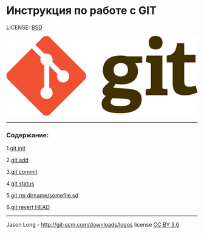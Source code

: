 
# Инструкция по работе с GIT

LICENSE: [BSD](license.md/)

![Git-logo.svg](./assets/Git-logo.svg.png)

---

### Содержание:
1.[git init](init.md)

2.[git add](./add.md)

3.[git commit](comm.md)

4.[git status](status.md)

5.[git rm dirname/somefile.sd](rm.md)

6.[git revert HEAD](revert.md)

---


Jason Long - http://git-scm.com/downloads/logos license [CC BY 3.0](https://creativecommons.org/licenses/by/3.0/)

